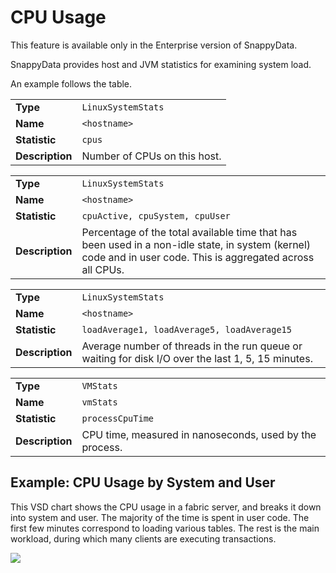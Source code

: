 # CPU Usage

<ent>This feature is available only in the Enterprise version of SnappyData. </br></ent> 

SnappyData provides host and JVM statistics for examining system load.

An example follows the table.

|                 |                                                        |
|-----------------|--------------------------------------------------------|
| **Type**        | `LinuxSystemStats`  |
| **Name**        | `<hostname> ` |
| **Statistic**   | `cpus`              |
| **Description** | Number of CPUs on this host.                           |

|                 |                                                                                                                                                              |
|-----------------|--------------------------------------------------------------------------------------------------------------------------------------------------------------|
| **Type**        | `LinuxSystemStats`                                                                                                        |
| **Name**        | `<hostname> `                                                                                                       |
| **Statistic**   | `cpuActive, cpuSystem, cpuUser `                                                                                          |
| **Description** | Percentage of the total available time that has been used in a non-idle state, in system (kernel) code and in user code. This is aggregated across all CPUs. |

|                 |                                                                                                    |
|-----------------|----------------------------------------------------------------------------------------------------|
| **Type**        | `LinuxSystemStats`                                              |
| **Name**        | `<hostname> `                                             |
| **Statistic**   | `loadAverage1, loadAverage5, loadAverage15 `                    |
| **Description** | Average number of threads in the run queue or waiting for disk I/O over the last 1, 5, 15 minutes. |

|                 |                                                         |
|-----------------|---------------------------------------------------------|
| **Type**        | `VMStats`            |
| **Name**        | `vmStats`            |
| **Statistic**   | `processCpuTime`     |
| **Description** | CPU time, measured in nanoseconds, used by the process. |

<a id="example-cpuusage"></a>
## Example: CPU Usage by System and User

This VSD chart shows the CPU usage in a fabric server, and breaks it down into system and user. The majority of the time is spent in user code. The first few minutes correspond to loading various tables. The rest is the main workload, during which many clients are executing transactions.

![](../Images/vsd/vsd_cpu.png)

